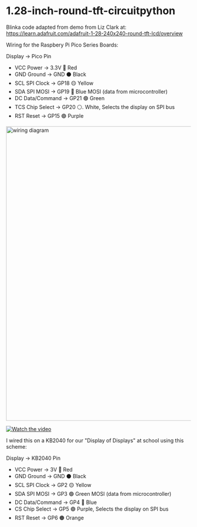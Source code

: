# 1.28-inch-round-tft-circuitpython

Blinka code adapted from demo from Liz Clark at:
https://learn.adafruit.com/adafruit-1-28-240x240-round-tft-lcd/overview

Wiring for the Raspbery Pi Pico Series Boards:

Display 	->	Pico Pin
- VCC	Power ->	3.3V	🔴 Red
- GND	Ground ->	GND	⚫ Black
- SCL	SPI Clock ->	GP18	🟡 Yellow
- SDA	SPI MOSI ->	GP19	🔵 Blue	MOSI (data from microcontroller)
- DC	Data/Command ->	GP21	🟢 Green
- TCS	Chip Select ->	GP20	⚪.  White,	Selects the display on SPI bus
- RST	Reset	-> GP15	🟣 Purple

<img width="800" alt="wiring diagram" src="https://github.com/user-attachments/assets/4485f470-5ce0-41c5-9468-647d5afeb9ed" />

[![Watch the video](https://img.youtube.com/vi/zZ6A1ND1vQ0/maxresdefault.jpg)](https://youtu.be/zZ6A1ND1vQ0)

I wired this on a KB2040 for our "Display of Displays" at school using this scheme:

Display 	->	KB2040 Pin
- VCC	Power ->	3V	🔴 Red
- GND	Ground ->	GND	⚫ Black
- SCL	SPI Clock ->	GP2	🟡 Yellow
- SDA	SPI MOSI ->	GP3	🟢 Green	MOSI (data from microcontroller)
- DC	Data/Command ->	GP4	🔵 Blue
- CS	Chip Select ->	GP5	🟣 Purple,	Selects the display on SPI bus
- RST	Reset	-> GP6	🟠 Orange


